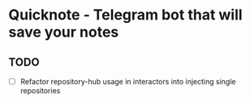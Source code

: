# Quicknote - Telegram bot that will save your notes

## TODO
- [ ] Refactor repository-hub usage in interactors into injecting single repositories
